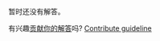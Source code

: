
暂时还没有解答。

有兴趣[贡献你的解答](https://github.com/BFEdev/BFE.dev-solutions/blob/main/quiz/hoisting-iiii_zh.md)吗? [Contribute guideline](https://github.com/BFEdev/BFE.dev-solutions#how-to-contribute)
